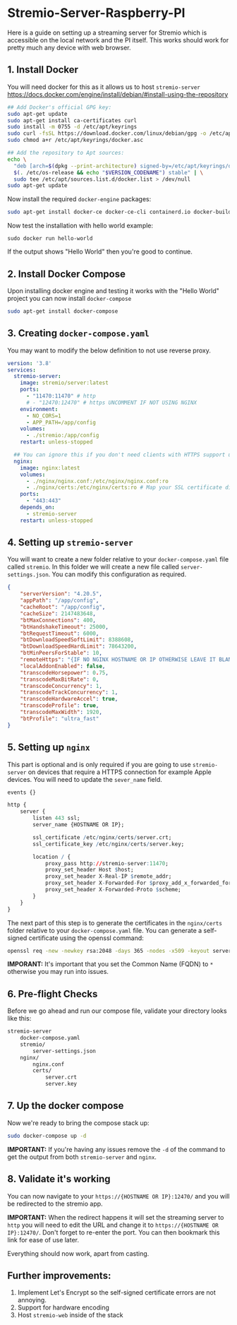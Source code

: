 # Stremio-Server-Raspberry-PI
Here is a guide on setting up a streaming server for Stremio which is accessible on the local network and the PI itself. This works should work for pretty much any device with web browser.

## 1. Install Docker
You will need docker for this as it allows us to host `stremio-server`
https://docs.docker.com/engine/install/debian/#install-using-the-repository

```bash
## Add Docker's official GPG key:
sudo apt-get update
sudo apt-get install ca-certificates curl
sudo install -m 0755 -d /etc/apt/keyrings
sudo curl -fsSL https://download.docker.com/linux/debian/gpg -o /etc/apt/keyrings/docker.asc
sudo chmod a+r /etc/apt/keyrings/docker.asc

## Add the repository to Apt sources:
echo \
  "deb [arch=$(dpkg --print-architecture) signed-by=/etc/apt/keyrings/docker.asc] https://download.docker.com/linux/debian \
  $(. /etc/os-release && echo "$VERSION_CODENAME") stable" | \
  sudo tee /etc/apt/sources.list.d/docker.list > /dev/null
sudo apt-get update
```

Now install the required `docker-engine` packages:

```bash
sudo apt-get install docker-ce docker-ce-cli containerd.io docker-buildx-plugin docker-compose-plugin
```

Now test the installation with hello world example:

```
sudo docker run hello-world
```

If the output shows "Hello World" then you're good to continue.

## 2. Install Docker Compose
Upon installing docker engine and testing it works with the "Hello World" project you can now install `docker-compose`
```bash
sudo apt-get install docker-compose
```

## 3. Creating `docker-compose.yaml`
You may want to modify the below definition to not use reverse proxy. 
```yaml
version: '3.8'
services:
  stremio-server:
    image: stremio/server:latest
    ports:
      - "11470:11470" # http
      # - "12470:12470" # https UNCOMMENT IF NOT USING NGINX
    environment:
      - NO_CORS=1
      - APP_PATH=/app/config
    volumes:
      - ./stremio:/app/config
    restart: unless-stopped

  ## You can ignore this if you don't need clients with HTTPS support unlike apple devices
  nginx:
    image: nginx:latest
    volumes:
      - ./nginx/nginx.conf:/etc/nginx/nginx.conf:ro
      - ./nginx/certs:/etc/nginx/certs:ro # Map your SSL certificate directory
    ports:
      - "443:443"
    depends_on:
      - stremio-server
    restart: unless-stopped
```

## 4. Setting up `stremio-server`
You will want to create a new folder relative to your `docker-compose.yaml` file called `stremio`. In this folder we will create a new file called `server-settings.json`. You can modify this configuration as required.

```json
{
    "serverVersion": "4.20.5",
    "appPath": "/app/config",
    "cacheRoot": "/app/config",
    "cacheSize": 2147483648,
    "btMaxConnections": 400,
    "btHandshakeTimeout": 25000,
    "btRequestTimeout": 6000,
    "btDownloadSpeedSoftLimit": 8388608,
    "btDownloadSpeedHardLimit": 78643200,
    "btMinPeersForStable": 10,
    "remoteHttps": "{IF NO NGINX HOSTNAME OR IP OTHERWISE LEAVE IT BLANK}", 
    "localAddonEnabled": false,
    "transcodeHorsepower": 0.75,
    "transcodeMaxBitRate": 0,
    "transcodeConcurrency": 1,
    "transcodeTrackConcurrency": 1,
    "transcodeHardwareAccel": true,
    "transcodeProfile": true,
    "transcodeMaxWidth": 1920,
    "btProfile": "ultra_fast"
}
```

## 5. Setting up `nginx`
This part is optional and is only required if you are going to use `stremio-server` on devices that require a HTTPS connection for example Apple devices. You will need to update the `sever_name` field.

```R
events {}

http {
    server {
        listen 443 ssl;
        server_name {HOSTNAME OR IP};

        ssl_certificate /etc/nginx/certs/server.crt;
        ssl_certificate_key /etc/nginx/certs/server.key;

        location / {
            proxy_pass http://stremio-server:11470;
            proxy_set_header Host $host;
            proxy_set_header X-Real-IP $remote_addr;
            proxy_set_header X-Forwarded-For $proxy_add_x_forwarded_for;
            proxy_set_header X-Forwarded-Proto $scheme;
        }
    }
}

```

The next part of this step is to generate the certificates in the `nginx/certs` folder relative to your `docker-compose.yaml` file. You can generate a self-signed certificate using the openssl command:

```bash
openssl req -new -newkey rsa:2048 -days 365 -nodes -x509 -keyout server.key -out server.crt
```

**IMPORANT:** It's important that you set the Common Name (FQDN) to `*` otherwise you may run into issues.
## 6. Pre-flight Checks
Before we go ahead and run our compose file, validate your directory looks like this:

```bash
stremio-server
	docker-compose.yaml
	stremio/
		server-settings.json
	nginx/
		nginx.conf
		certs/
			server.crt
			server.key			
```

## 7. Up the docker compose

Now we're ready to bring the compose stack up:

```bash
sudo docker-compose up -d
```

**IMPORTANT:** If you're having any issues remove the `-d` of the command to get the output from both `stremio-server` and `nginx`.

## 8. Validate it's working
You can now navigate to your `https://{HOSTNAME OR IP}:12470/` and you will be redirected to the stremio app. 

**IMPORTANT:** When the redirect happens it will set the streaming server to `http` you will need to edit the URL and change it to `https://{HOSTNAME OR IP}:12470/`. Don't forget to re-enter the port. You can then bookmark this link for ease of use later.

Everything should now work, apart from casting.

## Further improvements:
1. Implement Let's Encrypt so the self-signed certificate errors are not annoying.
2. Support for hardware encoding
3. Host `stremio-web` inside of the stack

